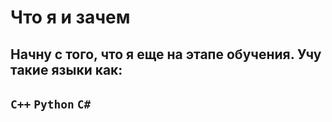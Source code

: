 # Что я и зачем
Начну с того, что я еще на этапе обучения. Учу такие языки как:
---
`C++` `Python` `C#`
---
